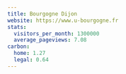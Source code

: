 ```yaml
---
title: Bourgogne Dijon
website: https://www.u-bourgogne.fr
stats:
  visitors_per_month: 1300000
  average_pageviews: 7.08
carbon:
  home: 1.27
  legal: 0.64
---
```

